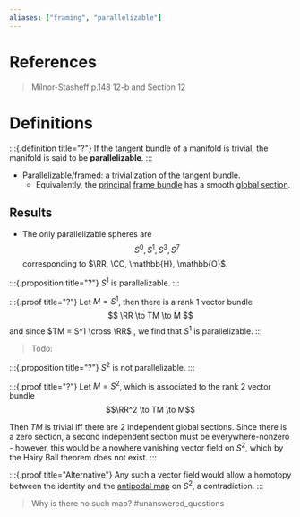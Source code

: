 ```yaml
---
aliases: ["framing", "parallelizable"]
---
```


# References

> Milnor-Stasheff p.148 12-b and Section 12

# Definitions

:::{.definition title="?"}
If the tangent bundle of a manifold is trivial, the manifold is said to be **parallelizable**.
:::

- Parallelizable/framed: a trivialization of the tangent bundle.
	- Equivalently, the [principal](principal%20bundle.md) [frame bundle](frame%20bundle) has a smooth [global section](section%20of%20a%20bundle.md).


## Results

- The only parallelizable spheres are 
$$
S^0, S^1, S^3, S^7
$$ 
corresponding to $\RR, \CC, \mathbb{H}, \mathbb{O}$.

:::{.proposition title="?"}
$S^1$ is parallelizable.
:::

:::{.proof title="?"}
Let $M = S^1$, then there is a rank 1 vector bundle
$$
\RR \to TM \to M
$$
and since $TM = S^1 \cross \RR$ , we find that $S^1$ is parallelizable.
:::

> Todo: 

:::{.proposition title="?"}
$S^2$ is not parallelizable.
:::

:::{.proof title="?"}
Let $M = S^2$, which is associated to the rank 2 vector bundle
$$\RR^2 \to TM \to M$$

Then $TM$ is trivial iff there are 2 independent global sections. Since there is a zero section, a second independent section must be everywhere-nonzero - however, this would be a nowhere vanishing vector field on $S^2$, which by the Hairy Ball theorem does not exist.
:::

:::{.proof title="Alternative"}
Any such a vector field would allow a homotopy between the identity and the [antipodal map](antipodal%20map) on $S^2$, a contradiction.
:::

> Why is there no such map? #unanswered_questions 







